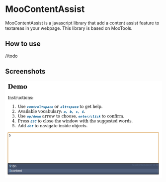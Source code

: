 MooContentAssist
===========

MooContentAssist is a javascript library that add a content assist feature to textareas in your webpage.
This library is based on MooTools.

How to use
----------

//todo

Screenshots
-----------

![Screenshot 1](http://github.com/NKjoep/MooContentAssist/raw/master/img/screenshot.png)